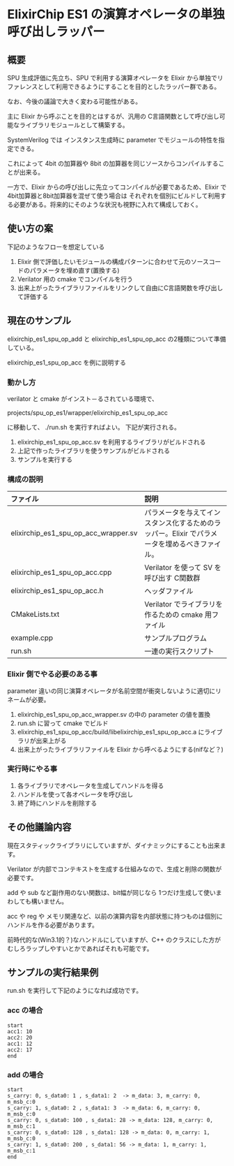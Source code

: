 # ElixirChip ES1 の演算オペレータの単独呼び出しラッパー

## 概要

SPU 生成評価に先立ち、SPU で利用する演算オペレータを Elixir から単独でリファレンスとして利用できるようにすることを目的としたラッパー群である。

なお、今後の議論で大きく変わる可能性がある。

主に Elixir から呼ぶことを目的とはするが、汎用の C言語関数として呼び出し可能なライブラリモジュールとして構築する。

SystemVerilog では インスタンス生成時に parameter でモジュールの特性を指定できる。

これによって 4bit の加算器や 8bit の加算器を同じソースからコンパイルすることが出来る。

一方で、Elixir からの呼び出しに先立ってコンパイルが必要であるため、Elixir で  4bit加算器と8bit加算器を混ぜて使う場合は
それぞれを個別にビルドして利用する必要がある。将来的にそのような状況も視野に入れて構成しておく。


## 使い方の案

下記のようなフローを想定している

1. Elixir 側で評価したいモジュールの構成パターンに合わせて元のソースコードのパラメータを埋め直す(置換する)
3. Verilator 用の cmake でコンパイルを行う
4. 出来上がったライブラリファイルをリンクして自由にC言語関数を呼び出して評価する


## 現在のサンプル

elixirchip_es1_spu_op_add と elixirchip_es1_spu_op_acc の2種類について準備している。

elixirchip_es1_spu_op_acc を例に説明する

### 動かし方

verilator と cmake がインスト－るされている環境で、

projects/spu_op_es1/wrapper/elixirchip_es1_spu_op_acc

に移動して、 ./run.sh を実行すればよい。
下記が実行される。

1. elixirchip_es1_spu_op_acc.sv を利用するライブラリがビルドされる
2. 上記で作ったライブラリを使うサンプルがビルドされる
3. サンプルを実行する


### 構成の説明

| ファイル | 説明 |
|:---------|:-----|
| elixirchip_es1_spu_op_acc_wrapper.sv | パラメータを与えてインスタンス化するためのラッパー。Elixir でパラメータを埋めるべきファイル。|
| elixirchip_es1_spu_op_acc.cpp        | Verilator を使って SV を呼び出す C関数群 |
| elixirchip_es1_spu_op_acc.h          | ヘッダファイル|
| CMakeLists.txt                       | Verilator でライブラリを作るための cmake 用ファイル|
| example.cpp                          | サンプルプログラム|
| run.sh                               | 一連の実行スクリプト|


### Elixir 側でやる必要のある事

parameter 違いの同じ演算オペレータが名前空間が衝突しないように適切にリネームが必要。

1. elixirchip_es1_spu_op_acc_wrapper.sv の中の parameter の値を置換
2. run.sh に習って cmake でビルド
3. elixirchip_es1_spu_op_acc/build/libelixirchip_es1_spu_op_acc.a にライブラリが出来上がる
4. 出来上がったライブラリファイルを Elixir から呼べるようにする(nifなど？)


### 実行時にやる事

1. 各ライブラリでオペレータを生成してハンドルを得る
2. ハンドルを使って各オペレータを呼び出し
3. 終了時にハンドルを削除する


## その他議論内容

現在スタティックライブラリにしていますが、ダイナミックにすることも出来ます。

Verilator が内部でコンテキストを生成する仕組みなので、生成と削除の関数が必要です。

add や sub など副作用のない関数は、bit幅が同じなら 1つだけ生成して使いまわしても構いません。

acc や reg や メモリ関連など、以前の演算内容を内部状態に持つものは個別にハンドルを作る必要があります。

前時代的な(Win3.1的？)なハンドルにしていますが、C++ のクラスにした方がむしろラップしやすいとかであればそれも可能です。


## サンプルの実行結果例

run.sh を実行して下記のようになれば成功です。

### acc の場合

```
start
acc1: 10
acc2: 20
acc1: 12
acc2: 17
end
```

### add の場合

```
start
s_carry: 0, s_data0: 1 , s_data1: 2  -> m_data: 3, m_carry: 0, m_msb_c:0
s_carry: 1, s_data0: 2 , s_data1: 3  -> m_data: 6, m_carry: 0, m_msb_c:0
s_carry: 0, s_data0: 100 , s_data1: 28 -> m_data: 128, m_carry: 0, m_msb_c:1
s_carry: 0, s_data0: 128 , s_data1: 128 -> m_data: 0, m_carry: 1, m_msb_c:0
s_carry: 1, s_data0: 200 , s_data1: 56 -> m_data: 1, m_carry: 1, m_msb_c:1
end
```
